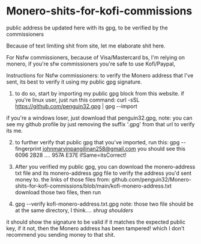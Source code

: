 # Monero-shits-for-kofi-commissions
public address be updated here with its gpg, to be verified by the commissioners

Because of text limiting shit from site, let me elaborate shit here.



For Nsfw commissioners, because of Visa/Mastercard bs, I'm relying on monero, if you're sfw commissioners you're safe to use Kofi/Paypal,

Instructions for Nsfw commissioners:
to verify the Monero address that I've sent, its best to verify it using my public gpg signature.

1. to do so, start by importing my public gpg block from this website.
if you're linux user, just run this command:
curl -sSL https://github.com/penguin32.gpg | gpg --import

if you're a windows loser, just download that penguin32.gpg,
note: you can see my github profile by just removing the suffix '.gpg' from that url
to verify its me.

2. to further verify that public gpg that you've imported, run this:
gpg --fingerprint johnmarvinpangilinan258@gmail.com
you should see this 6096 2B28 .... 957A E37E
ifSame=itsCorrect!


3. After you verified my public gpg, you can download the monero-address txt file and its monero-address gpg file to verify the address you'd sent money to.
the links of those files from:
github.com/penguin32/Monero-shits-for-kofi-commissions/blob/main/kofi-monero-address.txt
download those two files, then run
4. gpg --verify kofi-monero-address.txt.gpg
note: those two file should be at the same directory, I think.... *shrug shoulders*


it should show the signature to be valid if it matches the expected public key, 
if it not, then the Monero address has been tampered! which I don't recommend you sending money to that shit.

